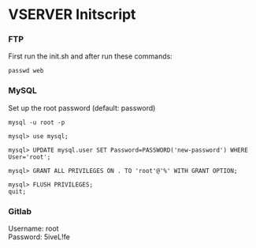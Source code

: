 <h1>VSERVER Initscript</h1>
<h3>FTP</h3>
<p>First run the init.sh and after run these commands:</p>
<p><code>passwd web</code></p>
<h3>MySQL</h3>
<p>Set up the root password (default: password)</p>
<p><code>mysql -u root -p</code></p>
<p><code>mysql> use mysql;</code></p>
<p><code>mysql> UPDATE mysql.user SET Password=PASSWORD('new-password') WHERE User='root';</code></p>
<p><code>mysql> GRANT ALL PRIVILEGES ON . TO 'root'@'%' WITH GRANT OPTION;</code></p>
<p><code>mysql> FLUSH PRIVILEGES;<br>quit;</code></p>
<h3>Gitlab</h3>
<p>Username: root<br>Password: 5iveL!fe</p>